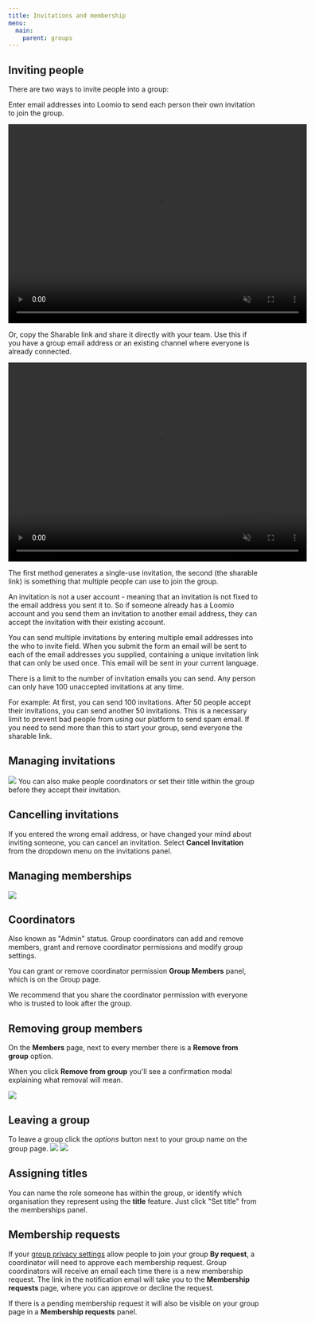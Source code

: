 ```yaml
---
title: Invitations and membership
menu:
  main:
    parent: groups
---
```


## Inviting people

There are two ways to invite people into a group:

Enter email addresses into Loomio to send each person their own invitation to join the group.

<video width="600" height="400" playsinline muted loop controls>
<source src="send_invitation.mp4" type="video/mp4">
</video>

Or, copy the Sharable link and share it directly with your team. Use this if you have a group email address or an existing channel where everyone is already connected.

<video width="600" height="400" playsinline muted loop controls>
<source src="share_shareable_link.mp4" type="video/mp4">
</video>

The first method generates a single-use invitation, the second (the sharable link) is something that multiple people can use to join the group.

An invitation is not a user account - meaning that an invitation is not fixed to the email address you sent it to. So if someone already has a Loomio account and you send them an invitation to another email address, they can accept the invitation with their existing account.

You can send multiple invitations by entering multiple email addresses into the who to invite field. When you submit the form an email will be sent to each of the email addresses you supplied, containing a unique invitation link that can only be used once. This email will be sent in your current language.

There is a limit to the number of invitation emails you can send. Any person can only have 100 unaccepted invitations at any time.

For example: At first, you can send 100 invitations. After 50 people accept their invitations, you can send another 50 invitations. This is a necessary limit to prevent bad people from using our platform to send spam email. If you need to send more than this to start your group, send everyone the sharable link.

## Managing invitations
![](invitations_panel.png)
You can also make people coordinators or set their title within the group before they accept their invitation.

## Cancelling invitations
If you entered the wrong email address, or have changed your mind about inviting someone, you can cancel an invitation. Select **Cancel Invitation** from the dropdown menu on the invitations panel.

## Managing memberships
![](members_panel.png)

## Coordinators
Also known as "Admin" status. Group coordinators can add and remove members, grant and remove coordinator permissions and modify group settings.

You can grant or remove coordinator permission **Group Members** panel, which is on the Group page.

We recommend that you share the coordinator permission with everyone who is trusted to look after the group.

## Removing group members
On the **Members** page, next to every member there is a **Remove from group** option.

When you click **Remove from group** you'll see a confirmation modal explaining what removal will mean.

![](remove_member.png)

## Leaving a group
To leave a group click the _options_ button next to your group name on the group page.
![](group_options_menu.png)
![](leave_group.png)

## Assigning titles
You can name the role someone has within the group, or identify which organisation they represent using the **title** feature. Just click "Set title" from the memberships panel.

## Membership requests

If your [group privacy settings](/user_manual/groups/settings#privacy) allow people to join your group **By request**, a coordinator will need to approve each membership request. Group coordinators will receive an email each time there is a new membership request. The link in the notification email will take you to the **Membership requests** page, where you can approve or decline the request.

If there is a pending membership request it will also be visible on your group page in a **Membership requests** panel.
